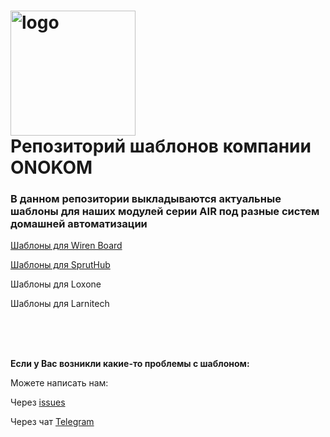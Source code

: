 #  <img width="200px" src="https://onokom.ru/img/index/logo-ONOKOM.svg" alt="logo"/> </br> Репозиторий шаблонов компании ONOKOM

### В данном репозитории выкладываются актуальные шаблоны для наших модулей серии AIR под разные систем домашней автоматизации

[Шаблоны для Wiren Board](https://github.com/Onokom/Templates/tree/main/Wiren%20Board) </br>

[Шаблоны для SprutHub](https://github.com/Onokom/Templates/tree/main/SprutHub) </br>

Шаблоны для Loxone </br>

Шаблоны для Larnitech </br>

</br></br></br>

**Если у Вас возникли какие-то проблемы с шаблоном:**

Можете написать нам: 
 
Через [issues](https://github.com/Onokom/Templates/issues) </br>


Через чат [Telegram](https://t.me/ONOKOM) </br>


